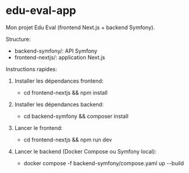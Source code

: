 # edu-eval-app

Mon projet Edu Eval (frontend Next.js + backend Symfony).

Structure:
- backend-symfony/: API Symfony
- frontend-nextjs/: application Next.js

Instructions rapides:

1. Installer les dépendances frontend:
   - cd frontend-nextjs && npm install

2. Installer les dépendances backend:
   - cd backend-symfony && composer install

3. Lancer le frontend:
   - cd frontend-nextjs && npm run dev

4. Lancer le backend (Docker Compose ou Symfony local):
   - docker compose -f backend-symfony/compose.yaml up --build
